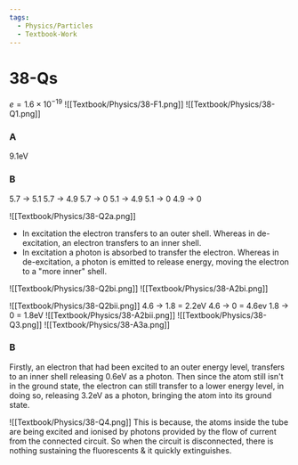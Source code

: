 ```yaml
---
tags:
  - Physics/Particles
  - Textbook-Work
---
```

# 38-Qs
$e = 1.6\times10^{-19}$
![[Textbook/Physics/38-F1.png]]
![[Textbook/Physics/38-Q1.png]]
### A
9.1eV
### B
5.7 -> 5.1
5.7 -> 4.9
5.7 -> 0
5.1 -> 4.9
5.1 -> 0
4.9 -> 0

![[Textbook/Physics/38-Q2a.png]]
- In excitation the electron transfers to an outer shell. Whereas in de-excitation, an electron transfers to an inner shell.
- In excitation a photon is absorbed to transfer the electron. Whereas in de-excitation, a photon is emitted to release energy, moving the electron to a "more inner" shell.

![[Textbook/Physics/38-Q2bi.png]]
![[Textbook/Physics/38-A2bi.png]]

![[Textbook/Physics/38-Q2bii.png]]
4.6 -> 1.8 = 2.2eV
4.6 -> 0 = 4.6ev
1.8 -> 0 = 1.8eV
![[Textbook/Physics/38-A2bii.png]]
![[Textbook/Physics/38-Q3.png]]
![[Textbook/Physics/38-A3a.png]]

### B
Firstly, an electron that had been excited to an outer energy level, transfers to an inner shell releasing 0.6eV as a photon. Then since the atom still isn't in the ground state, the electron can still transfer to a lower energy level, in doing so, releasing 3.2eV as a photon, bringing the atom into its ground state.

![[Textbook/Physics/38-Q4.png]]
This is because, the atoms inside the tube are being excited and ionised by photons provided by the flow of current from the connected circuit. So when the circuit is disconnected, there is nothing sustaining the fluorescents & it quickly extinguishes.